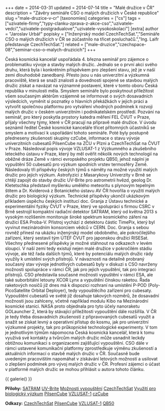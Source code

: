 +++
date = 2014-03-31
updated = 2014-07-14
title = "Malé družice v ČR"
description = "Závěry semináře CSO o malých družicích v České republice"
slug ="male-druzice-v-cr"
[taxonomies]
categories = ["cs"]
tags = ["uzivatele-firmy","typy-clanku-zprava-z-akce-cso","uzivatele-vedci","uzivatele-postgradualove","uzivatele-vysokoskolaci"]
[extra]
author = "Jaroslav Urbář"
popisky = ["Inženýrský model CzechTechSat.","Semináře CSO o malých družicích v ČR se zúčastnilo na třicet posluchačů.","Ing. Laifr představuje CzechTechSat."]
related = ["male-druzice","czechspace-08","seminar-cso-o-malych-druzicich"]
+++

Česká kosmická kancelář uspořádala 4. března seminář pro zájemce o problematiku vývoje a stavby malých družic. Jednalo se o první akci svého druhu, která byla i konkrétním příspěvkem pro zlepšení stavu, jež je v naší zemi dlouhodobě zanedbaný. Přesto jsou u nás univerzitní a výzkumná pracoviště, která se snaží znalosti a dovednosti spojené se stavbou malých družic získat a navázat na významné postavení, které v tomto oboru Česká republika v minulosti měla. Smyslem semináře bylo poskytnout příležitost všem současným aktérům vzájemně se informovat o svých dosavadních výsledcích, vyměnit si poznatky o hlavních překážkách v jejich práci a vytvořit společnou platformu pro vytváření vhodných podmínek k rozvoji malých družic v českém univerzitním i podnikatelském prostředí. Pozvání na seminář, pro který poskytla prostory katedra měření FEL ČVUT v Praze, přijaly všechny týmy, které v ČR pracují na přípravě malé družice. V úvodu seznámil ředitel České kosmické kanceláře třicet přítomných účastníků se smyslem a motivací k uspořádání tohoto semináře. Poté byly postupně předneseny zkušenosti skupiny czCube, informace o stavu vývoje univerzitních cubesatů PilsenCube na ZČU v Plzni a CzechTechSat na ČVUT v Praze. Následoval popis vývoje VZLUSAT-1 z Výzkumného a zkušebního leteckého ústavu v Praze, který by měl ověřit několik nových technologií na oběžné dráze Země v rámci evropského projektu QB50, jehož náplní je vypuštění 50 cubesatů pro výzkum spodních vrstev termosféry Země. Následovaly tři příspěvky českých týmů s náměty na možné využití malých družic pro jejich výzkum. Astrofyzici z Masarykovy Univerzity v Brně se chtějí zapojit do stavby družic UV-Brite pro astrometrii hvězd, geolog Dr. Kletetschka představil myšlenku umělého meteoritu s plynovým tepelným štítem a Dr. Kvíderová z Botanického ústavu AV ČR hovořila o využití malých družic pro biologický výzkum. Technické příspěvky ukončil ukázkovým příkladem úspěchu českých institucí doc. Granja z Ústavu technické a experimentální fyziky ČVUT v Praze, který ve spolupráci s firmou CSRC v Brně sestrojil kompaktní radiační detektor SATRAM, který od května 2013 s vysokým rozlišením monitoruje široké spektrum kosmického záření na družici ESA Proba-V. Přístroj vychází z detektoru částic TimePix, který byl vyvinut mezinárodním konsorciem vědců v CERN. Doc. Granja s sebou rovněž přinesl na ukázku inženýrský model obdobného, ale pokročilejšího zařízení, který sestavil tým ÚTEF ČVUT pro japonskou družici RISESat. Všechny přednesené příspěvky je možné stáhnout na odkazech v levém sloupci. V naší zemi tedy existují nejen malé družice v pokročilém stádiu vývoje, ale též řada dalších týmů, které by potenciálu malých družic rády využily k umístění svých přístrojů. V návaznosti na detailně probraný současný stav vývoje jednotlivých cubesatů byly v diskuzi s CSO navrženy možnosti spolupráce v rámci ČR, jak pro jejich vypuštění, tak pro integraci přístrojů. CSO představila současné možnosti vypuštění v rámci ESA, ale také suborbitální letouny XCOR Lynx a vypuštění čínskou raketou. Řada raketových nosičů již dnes má k dispozici rozhraní na umístění P-POD (Poly-PicoSatellite Orbital Deployer), tedy vypouštěcího zařízení pro cubesaty. Vypouštění cubesatů ve světě již dosahuje takových rozměrů, že dosavadní možnosti jsou zahlceny, včetně například modulu Kibo na Mezinárodní kosmické stanici. NASA proto objednala pro tyto účely nanoraketu GOLauncher 2, která by stávající příležitosti vypouštění dále rozšířila. V ČR je tedy třeba dosavadních zkušeností z připravovaných cubesatů využít a snažit se získat levný a operativní přístup do kosmu, jak pro univerzitní výzkumné projekty, tak pro průkopnické technologické experimenty. V tom je jednotlivým týmům nápomocna Česká kosmická kancelář, která k tomu využívá své kontakty a tvůrcům malých družic může usnadnit leckdy obtížnou komunikaci s organizacemi zajišťující vypouštění. CSO dále v rámci ustavené komunikační platformy zprostředkuje výměnu zkušeností a aktuálních informací o stavbě malých družic v ČR. Současně bude uvedeným pracovištím napomáhat v získávání letových možností a usilovat o zlepšení podmínek pro vývoj malých družic v ČR. Profesní zájemci o účast v platformě malých družic se mohou přihlásit u autora tohoto článku.

{{ galerie() }}

**Přílohy:**
[SATRAM]
[UV-Brite]
[Možnosti vypouštění]
[CzechTechSat]
[Využití pro biologický výzkum]
[PilsenCube]
[VZLUSAT-1]
[czCube]

[SATRAM]: kompaktni_payload_pro_esa_proba-v-doc._granja.pdf
[UV-Brite]: uv-brite_na_mu_brno-prof._krticka.pdf
[Možnosti vypouštění]: cubesatlaunch-msc._urbar.pdf
[CzechTechSat]: czechtechsat-ing.laifr_.pdf
[Využití pro biologický výzkum]: biologie-dr._kviderova.pdf
[PilsenCube]: pilsencube-dr.vertat.pdf
[VZLUSAT-1]: vzlusat-1-dr.daniel.pdf
[czCube]: czcube-dr._kousal.pdf

**Odkazy:**
[CzechTechSat]
[PilsenCube]
[VZLUSAT-1]
[QB50]

[CzechTechSat]: http://www.czechtechsat.cz/
[PilsenCube]: http://pilsencube.zcu.cz/
[VZLUSAT-1]: http://www.vzlu.cz/cz/vyzkumne-projekty/technologicka-agentura-cr-program-alfa-2011-2015/projekt-vzlusat-1-a3
[QB50]: https://www.qb50.eu/
